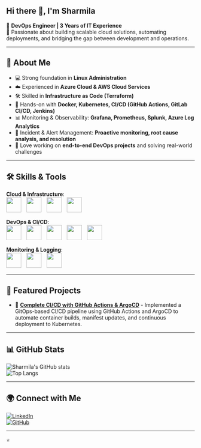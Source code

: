
## Hi there 👋, I'm Sharmila  

🌟 **DevOps Engineer | 3 Years of IT Experience**  
🔧 Passionate about building scalable cloud solutions, automating deployments, and bridging the gap between development and operations.  

---

## 🔹 About Me
- 💻 Strong foundation in **Linux Administration**  
- ☁️ Experienced in **Azure Cloud & AWS Cloud Services**  
- 🛠️ Skilled in **Infrastructure as Code (Terraform)**  
- 🐳 Hands-on with **Docker, Kubernetes, CI/CD (GitHub Actions, GitLab CI/CD, Jenkins)**  
- 📊 Monitoring & Observability: **Grafana, Prometheus, Splunk, Azure Log Analytics**  
- 🚨 Incident & Alert Management: **Proactive monitoring, root cause analysis, and resolution**  
- 🚀 Love working on **end-to-end DevOps projects** and solving real-world challenges  

---

## 🛠️ Skills & Tools  

**Cloud & Infrastructure**:  
<img src="https://cdn.jsdelivr.net/gh/devicons/devicon/icons/azure/azure-original.svg" width="40" style="margin-right:10px;" /> 
<img src="https://cdn.jsdelivr.net/gh/devicons/devicon/icons/amazonwebservices/amazonwebservices-original.svg" width="40" style="margin-right:10px;" /> 
<img src="https://cdn.jsdelivr.net/gh/devicons/devicon/icons/terraform/terraform-original.svg" width="40" style="margin-right:10px;" /> 
<img src="https://cdn.jsdelivr.net/gh/devicons/devicon/icons/linux/linux-original.svg" width="40" style="margin-right:10px;" />  

**DevOps & CI/CD**:  
<img src="https://cdn.jsdelivr.net/gh/devicons/devicon/icons/docker/docker-original.svg" width="40" style="margin-right:10px;" /> 
<img src="https://cdn.jsdelivr.net/gh/devicons/devicon/icons/kubernetes/kubernetes-plain.svg" width="40" style="margin-right:10px;" /> 
<img src="https://cdn.jsdelivr.net/gh/devicons/devicon/icons/jenkins/jenkins-original.svg" width="40" style="margin-right:10px;" /> 
<img src="https://cdn.jsdelivr.net/gh/devicons/devicon/icons/github/github-original.svg" width="40" style="margin-right:10px;" /> 
<img src="https://cdn.jsdelivr.net/gh/devicons/devicon/icons/gitlab/gitlab-original.svg" width="40" style="margin-right:10px;" />  

**Monitoring & Logging**:  
<img src="https://cdn.jsdelivr.net/gh/devicons/devicon/icons/grafana/grafana-original.svg" width="40" style="margin-right:10px;" /> 
<img src="https://cdn.jsdelivr.net/gh/devicons/devicon/icons/prometheus/prometheus-original.svg" width="40" style="margin-right:10px;" /> 
<img src="https://cdn.jsdelivr.net/gh/devicons/devicon/icons/splunk/splunk-original.svg" width="40" style="margin-right:10px;" /> 

---

## 📌 Featured Projects
- 🔄 [**Complete CI/CD with GitHub Actions & ArgoCD**](https://github.com/<SharmilaNagarajan1>/argocd-appcode) - Implemented a GitOps-based CI/CD pipeline using GitHub Actions and ArgoCD to automate container builds, manifest updates, and continuous deployment to Kubernetes.

---

## 📊 GitHub Stats  

![Sharmila's GitHub stats](https://github-readme-stats.vercel.app/api?username=SharmilaNagarajan1&show_icons=true&theme=radical)  
![Top Langs](https://github-readme-stats.vercel.app/api/top-langs/?username=SharmilaNagarajan1&layout=compact&theme=radical)  

---

## 🌍 Connect with Me  
[![LinkedIn](https://img.shields.io/badge/LinkedIn-0A66C2?logo=linkedin&logoColor=white)](https://www.linkedin.com/in/sharmila-nagarajan-au)  
[![GitHub](https://img.shields.io/badge/GitHub-181717?logo=github&logoColor=white)](https://github.com/SharmilaNagarajan1)  

---
⭐️ 
